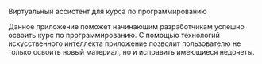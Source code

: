 Виртуальный ассистент для курса по программированию

Данное приложение поможет начинающим разработчикам успешно освоить курс по программированию. С помощью технологий искусственного интеллекта приложение позволит пользователю не только освоить новый материал, но и исправить имеющиеся недочеты.
